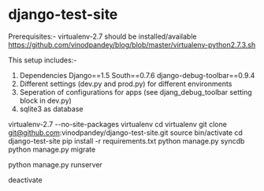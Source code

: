 django-test-site
================

Prerequisites:-
virtualenv-2.7 should be installed/available
https://github.com/vinodpandey/blog/blob/master/virtualenv-python2.7.3.sh

This setup includes:-

1. Dependencies
   Django==1.5
   South==0.7.6
   django-debug-toolbar==0.9.4
2. Different settings (dev.py and prod.py) for different environments
3. Seperation of configurations for apps (see djang_debug_toolbar setting block in dev.py)
3. sqlite3 as database


virtualenv-2.7 --no-site-packages virtualenv
cd virtualenv
git clone git@github.com:vinodpandey/django-test-site.git
source bin/activate
cd django-test-site
pip install -r requirements.txt
python manage.py syncdb
python manage.py migrate

python manage.py runserver

deactivate